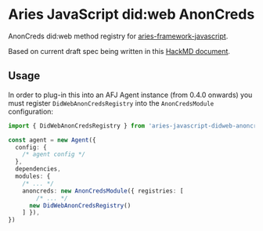# Aries JavaScript did:web AnonCreds

AnonCreds did:web method registry for [aries-framework-javascript](https://github.com/hyperledger/aries-framework-javascript).


Based on current draft spec being written in this [HackMD document](https://hackmd.io/dzK5FbIsSkGlfnLPF_hAeQ).

## Usage

In order to plug-in this into an AFJ Agent instance (from 0.4.0 onwards) you must register `DidWebAnonCredsRegistry` into the `AnonCredsModule` configuration:

```ts
import { DidWebAnonCredsRegistry } from 'aries-javascript-didweb-anoncreds'

const agent = new Agent({
  config: {
    /* agent config */
  },
  dependencies,
  modules: {
    /* ... */
    anoncreds: new AnonCredsModule({ registries: [ 
        /* ... */ 
      new DidWebAnonCredsRegistry()
    ] }),
})
```